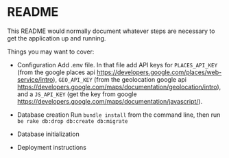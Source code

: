 # README

This README would normally document whatever steps are necessary to get the
application up and running.

Things you may want to cover:


* Configuration
Add .env file. In that file add API keys for ```PLACES_API_KEY``` (from the google places api https://developers.google.com/places/web-service/intro), ```GEO_API_KEY``` (from the geolocation google api https://developers.google.com/maps/documentation/geolocation/intro), and a ```JS_API_KEY``` (get the key from google https://developers.google.com/maps/documentation/javascript/).

* Database creation
Run ```bundle install``` from the command line, then run ```be rake db:drop db:create db:migrate```

* Database initialization


* Deployment instructions

